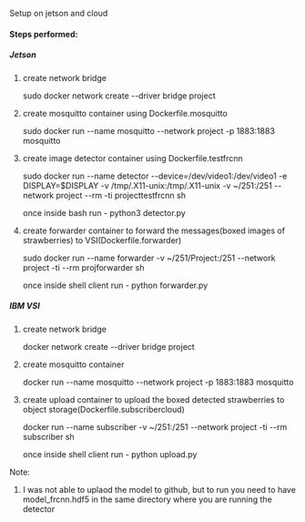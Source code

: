 Setup on jetson and cloud

#### Steps performed:
##### Jetson
1. create network bridge

   sudo docker network create --driver bridge project
   
2. create mosquitto container using Dockerfile.mosquitto

   sudo docker run --name mosquitto --network project -p 1883:1883 mosquitto
   
3. create image detector container using Dockerfile.testfrcnn

   sudo docker run --name detector --device=/dev/video1:/dev/video1 -e DISPLAY=$DISPLAY -v /tmp/.X11-unix:/tmp/.X11-unix -v ~/251:/251 --network project --rm -ti projecttestfrcnn sh
   
   once inside bash run - python3 detector.py
   
4. create forwarder container to forward the messages(boxed images of strawberries) to VSI(Dockerfile.forwarder)

   sudo docker run --name forwarder -v ~/251/Project:/251 --network project -ti --rm projforwarder sh
   
   once inside shell client run - python forwarder.py

##### IBM VSI
1. create network bridge

   docker network create --driver bridge project
   
2. create mosquitto container

   docker run --name mosquitto --network project -p 1883:1883 mosquitto
   
3. create upload container to upload the boxed detected strawberries to object storage(Dockerfile.subscribercloud)

   docker run --name subscriber -v ~/251:/251 --network project -ti --rm subscriber sh
   
   once inside shell client run - python upload.py
   

Note:

1. I was not able to uplaod the model to github, but to run you need to have model_frcnn.hdf5 in the same directory where you are running the detector
